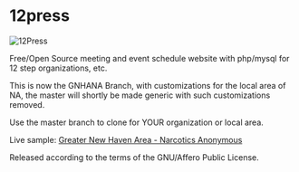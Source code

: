 # 12press

![12Press](http://tonybaldwin.me/images/12press.20150704.png)

Free/Open Source meeting and event schedule website with php/mysql for 12 step organizations, etc.

This is now the GNHANA Branch, with customizations for the local area of NA, the master will shortly be made generic with such customizations removed.

Use the master branch to clone for YOUR organization or local area.

Live sample: [Greater New Haven Area - Narcotics Anonymous](http://gnhana.info)

Released according to the terms of the GNU/Affero Public License.


